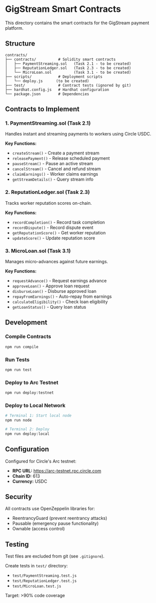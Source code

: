 # GigStream Smart Contracts

This directory contains the smart contracts for the GigStream payment platform.

## Structure

```
contracts/
├── contracts/          # Solidity smart contracts
│   ├── PaymentStreaming.sol   (Task 2.1 - to be created)
│   ├── ReputationLedger.sol   (Task 2.3 - to be created)
│   └── MicroLoan.sol          (Task 3.1 - to be created)
├── scripts/            # Deployment scripts
│   └── deploy.js      (to be created)
├── test/               # Contract tests (ignored by git)
├── hardhat.config.js   # Hardhat configuration
└── package.json        # Dependencies
```

## Contracts to Implement

### 1. PaymentStreaming.sol (Task 2.1)
Handles instant and streaming payments to workers using Circle USDC.

**Key Functions:**
- `createStream()` - Create a payment stream
- `releasePayment()` - Release scheduled payment
- `pauseStream()` - Pause an active stream
- `cancelStream()` - Cancel and refund stream
- `claimEarnings()` - Worker claims earnings
- `getStreamDetails()` - Query stream info

### 2. ReputationLedger.sol (Task 2.3)
Tracks worker reputation scores on-chain.

**Key Functions:**
- `recordCompletion()` - Record task completion
- `recordDispute()` - Record dispute event
- `getReputationScore()` - Get worker reputation
- `updateScore()` - Update reputation score

### 3. MicroLoan.sol (Task 3.1)
Manages micro-advances against future earnings.

**Key Functions:**
- `requestAdvance()` - Request earnings advance
- `approveLoan()` - Approve loan request
- `disburseLoan()` - Disburse approved loan
- `repayFromEarnings()` - Auto-repay from earnings
- `calculateEligibility()` - Check loan eligibility
- `getLoanStatus()` - Query loan status

## Development

### Compile Contracts
```bash
npm run compile
```

### Run Tests
```bash
npm run test
```

### Deploy to Arc Testnet
```bash
npm run deploy:testnet
```

### Deploy to Local Network
```bash
# Terminal 1: Start local node
npm run node

# Terminal 2: Deploy
npm run deploy:local
```

## Configuration

Configured for Circle's Arc testnet:
- **RPC URL:** https://arc-testnet.rpc.circle.com
- **Chain ID:** 613
- **Currency:** USDC

## Security

All contracts use OpenZeppelin libraries for:
- ReentrancyGuard (prevent reentrancy attacks)
- Pausable (emergency pause functionality)
- Ownable (access control)

## Testing

Test files are excluded from git (see `.gitignore`).

Create tests in `test/` directory:
- `test/PaymentStreaming.test.js`
- `test/ReputationLedger.test.js`
- `test/MicroLoan.test.js`

Target: >90% code coverage
